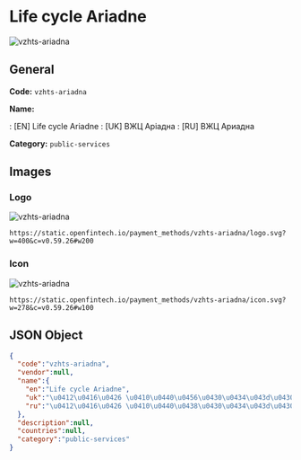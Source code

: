 
# Life cycle Ariadne 
![vzhts-ariadna](https://static.openfintech.io/payment_methods/vzhts-ariadna/logo.svg?w=400&c=v0.59.26#w200)  

## General 
**Code:** `vzhts-ariadna` 
 
**Name:** 
 
:	[EN] Life cycle Ariadne 
:	[UK] ВЖЦ Аріадна 
:	[RU] ВЖЦ Ариадна 
 
**Category:** `public-services` 
 

## Images 

### Logo 
![vzhts-ariadna](https://static.openfintech.io/payment_methods/vzhts-ariadna/logo.svg?w=400&c=v0.59.26#w200)  

```
https://static.openfintech.io/payment_methods/vzhts-ariadna/logo.svg?w=400&c=v0.59.26#w200
```  

### Icon 
![vzhts-ariadna](https://static.openfintech.io/payment_methods/vzhts-ariadna/icon.svg?w=278&c=v0.59.26#w100)  

```
https://static.openfintech.io/payment_methods/vzhts-ariadna/icon.svg?w=278&c=v0.59.26#w100
```  

## JSON Object 

```json
{
  "code":"vzhts-ariadna",
  "vendor":null,
  "name":{
    "en":"Life cycle Ariadne",
    "uk":"\u0412\u0416\u0426 \u0410\u0440\u0456\u0430\u0434\u043d\u0430",
    "ru":"\u0412\u0416\u0426 \u0410\u0440\u0438\u0430\u0434\u043d\u0430"
  },
  "description":null,
  "countries":null,
  "category":"public-services"
}
```  
